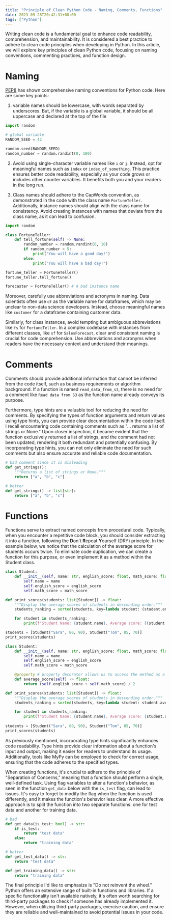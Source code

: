 ```yaml
---
title: "Principle of Clean Python Code - Naming, Comments, Functions"
date: 2023-09-28T20:42:31+08:00
tags: ["Python"]
---
```


Writing clean code is a fundamental goal to enhance code readability, comprehension, and maintainability. It is considered a best practice to adhere to clean code principles when developing in Python. In this article, we will explore key principles of clean Python code, focusing on naming conventions, commenting practices, and function design.
<!--more-->

# Naming

[PEP8](https://peps.python.org/pep-0008/#naming-conventions) has shown comprehensive naming conventions for Python code. Here are some key points:

1. variable names should be lowercase, with words separated by underscores. But, if the variable is a global variable, it should be all uppercase and declared at the top of the file

```python
import random

# global variable
RANDOM_SEED = 42

random.seed(RANDOM_SEED)
random_number = random.randint(0, 100)
```

2. Avoid using single-character variable names like `i` or `j`. Instead, opt for meaningful names such as `index` or `index_of_something`. This practice ensures better code readability, especially as your code grows or includes other counter variables. It benefits both you and your readers in the long run.

3. Class names should adhere to the CapWords convention, as demonstrated in the code with the class name `FortuneTeller`. Additionally, instance names should align with the class name for consistency. Avoid creating instances with names that deviate from the class name, as it can lead to confusion.

```python
import random

class FortuneTeller:
    def tell_fortune(self) -> None:
        random_number = random.randint(0, 10)
        if random_number < 5:
            print("You will have a good day!")
        else:
            print("You will have a bad day!")

fortune_teller = FortuneTeller()
fortune_teller.tell_fortune()

forecaster = FortuneTeller() # A bad instance name
```

Moreover, carefully use abbreviations and acronyms in naming. Data scientists often use `df` as the variable name for dataframes, which may be unclear to non-data science developers. Instead, choose meaningful names like `customer` for a dataframe containing customer data.

Similarly, for class instances, avoid tempting but ambiguous abbreviations like `fs` for `FortuneTeller`. In a complex codebase with instances from different classes, like `sf` for `SalesForecast`, clear and consistent naming is crucial for code comprehension. Use abbreviations and acronyms when readers have the necessary context and understand their meanings.


# Comments

Comments should provide additional information that cannot be inferred from the code itself, such as business requirements or algorithm background. If a function is named `read_data_from_s3`, there is no need for a comment like `Read data from S3` as the function name already conveys its purpose.

Furthermore, type hints are a valuable tool for reducing the need for comments. By specifying the types of function arguments and return values using type hints, you can provide clear documentation within the code itself. I recall encountering code containing comments such as "... returns a list of strings or None." Upon closer inspection, it became evident that the function exclusively returned a list of strings, and the comment had not been updated, rendering it both redundant and potentially confusing. By incorporating type hints, you can not only eliminate the need for such comments but also ensure accurate and reliable code documentation.


```python
# bad comment since it is misleading
def get_strings():
    """Returns a list of strings or None."""
    return ["a", "b", "c"]

# better
def get_strings() -> list[str]:
    return ["a", "b", "c"]
```

# Functions

Functions serve to extract named concepts from procedural code. Typically, when you encounter a repetitive code block, you should consider extracting it into a function, following the **D**on't **R**epeat **Y**ourself (DRY) principle. In the example below, we notice that the calculation of the average score for students occurs twice. To eliminate code duplication, we can create a function for this purpose, or even implement it as a method within the Student class.

```python
class Student:
    def __init__(self, name: str, english_score: float, math_score: float):
        self.name = name
        self.english_score = english_score
        self.math_score = math_score

def print_scores(students: list[Student]) -> float:
    """Display the average scores of students in descending order."""
    students_ranking = sorted(students, key=lambda student: (student.english_score + student.math_score) / 2, reverse=True)

    for student in students_ranking:
        print(f"Student Name: {student.name}, Average score: {(student.english_score + student.math_score) / 2}")

students = [Student("Sara", 80, 90), Student("Tom", 85, 70)]
print_scores(students)
```

```python
class Student:
    def __init__(self, name: str, english_score: float, math_score: float):
        self.name = name
        self.english_score = english_score
        self.math_score = math_score

    @property # property decorator allows us to access the method as a read-only attribute
    def average_score(self) -> float:
        return (self.english_score + self.math_score) / 2

def print_scores(students: list[Student]) -> float:
    """Display the average scores of students in descending order."""
    students_ranking = sorted(students, key=lambda student: student.average_score, reverse=True)

    for student in students_ranking:
        print(f"Student Name: {student.name}, Average score: {student.average_score}")
    
students = [Student("Sara", 80, 90), Student("Tom", 85, 70)]
print_scores(students)
```

As previously mentioned, incorporating type hints significantly enhances code readability. Type hints provide clear information about a function's input and output, making it easier for readers to understand its usage. Additionally, tools like MyPy can be employed to check for correct usage, ensuring that the code adheres to the specified types.


When creating functions, it's crucial to adhere to the principle of "Separation of Concerns," meaning that a function should perform a single, well-defined task. Using flag variables to alter a function's behavior, as seen in the function `get_data` below with the `is_test` flag, can lead to issues. It's easy to forget to modify the flag when the function is used differently, and it makes the function's behavior less clear. A more effective approach is to split the function into two separate functions: one for test data and another for training data.

```python
# bad
def get_data(is_test: bool) -> str:
    if is_test:
        return "test data"
    else:
        return "training data"

# better
def get_test_data() -> str:
    return "test data"

def get_training_data() -> str:
    return "training data"
```

The final principle I'd like to emphasize is "Do not reinvent the wheel." Python offers an extensive range of built-in functions and libraries. If a specific functionality isn't available natively, it's often worth searching for third-party packages to check if someone has already implemented it. However, when utilizing third-party packages, exercise caution, and ensure they are reliable and well-maintained to avoid potential issues in your code.
